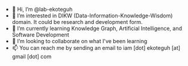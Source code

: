 - 👋 Hi, I’m @lab-ekoteguh
- 👀 I’m interested in DIKW (Data-Information-Knowledge-Wisdom) domain. It could be research and development form.
- 🌱 I’m currently learning Knowledge Graph, Artificial Intelligence, and Software Development
- 💞️ I’m looking to collaborate on what I've been learning
- 📫 You can reach me by sending an email to iam [dot] ekoteguh [at] gmail [dot] com

<!---
lab-ekoteguh/lab-ekoteguh is a ✨ special ✨ repository because its `README.md` (this file) appears on your GitHub profile.
You can click the Preview link to take a look at your changes.
--->
